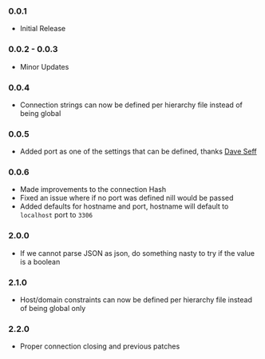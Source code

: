 ### 0.0.1
- Initial Release

### 0.0.2 - 0.0.3
- Minor Updates

### 0.0.4
- Connection strings can now be defined per hierarchy file instead of being global

### 0.0.5
- Added port as one of the settings that can be defined, thanks [Dave Seff](https://github.com/daveseff)

### 0.0.6

- Made improvements to the connection Hash
- Fixed an issue where if no port was defined nill would be passed
- Added defaults for hostname and port, hostname will default to `localhost` port to `3306`

### 2.0.0

- If we cannot parse JSON as json, do something nasty to try if the value is a
  boolean

### 2.1.0

- Host/domain constraints can now be defined per hierarchy file instead of being global only

### 2.2.0

- Proper connection closing and previous patches
